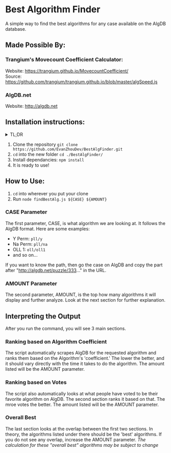 # Best Algorithm Finder
A simple way to find the best algorithms for any case available on the AlgDB database.

## Made Possible By:
### Trangium's Movecount Coefficient Calculator:
Website: https://trangium.github.io/MovecountCoefficient/ <br/>
Source: https://github.com/trangium/trangium.github.io/blob/master/algSpeed.js

### AlgDB.net
Website: http://algdb.net

## Installation instructions:
<details>
<summary>TL;DR</summary>
Run the following:

```bash
git clone https://github.com/EvanZhouDev/BestAlgFinder.git
cd ./BestAlgFinder/
npm install
```
</details>

1. Clone the repository ```git clone https://github.com/EvanZhouDev/BestAlgFinder.git```
2. ```cd``` into the new folder ```cd ./BestAlgFinder/```
3. Install dependancies: ```npm install```
4. It is ready to use!

## How to Use:
1. ```cd``` into wherever you put your clone
2. Run ```node findBestAlg.js ${CASE} ${AMOUNT}```

### CASE Parameter
The first parameter, CASE, is what algorithm we are looking at. It follows the AlgDB format.
Here are some examples:
- Y Perm: ```pll/y```
- Na Perm: ```pll/na```
- OLL 1: ```oll/oll1```
- and so on...

If you want to know the path, then go the case on AlgDB and copy the part after "http://algdb.net/puzzle/333..." in the URL.

### AMOUNT Parameter
The second parameter, AMOUNT, is the top how many algorithms it will display and further analyze. Look at the next section for further explanation.

## Interpreting the Output
After you run the command, you will see 3 main sections.

### Ranking based on Algorithm Coefficient
The script automatically scrapes AlgDB for the requested algorithm and ranks them based on the Algorithm's 'coefficient.' The lower the better, and it should vary directly with the time it takes to do the algorithm. The amount listed will be the AMOUNT parameter.
### Ranking based on Votes
The script also automatically looks at what people have voted to be their favorite algorithm on AlgDB. The second section ranks it based on that. The mroe votes the better. The amount listed will be the AMOUNT parameter.
### Overall Best
The last section looks at the overlap between the first two sections. In theory, the algorithms listed under there should be the 'best' algorithms. If you do not see any overlap, increase the AMOUNT parameter.
*The calculation for these "overall best" algorithms may be subject to change*

